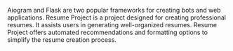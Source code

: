 Aiogram and Flask are two popular frameworks for creating bots and web applications.
Resume Project is a project designed for creating professional resumes.
It assists users in generating well-organized resumes.
Resume Project offers automated recommendations and formatting options to simplify the resume creation process.